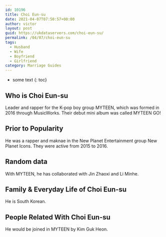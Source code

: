 ```yaml
---
id: 10196
title: Choi Eun-su
date: 2021-04-07T07:50:57+00:00
author: victor
layout: post
guid: https://ukdataservers.com/choi-eun-su/
permalink: /04/07/choi-eun-su
tags:
  - Husband
  - Wife
  - Boyfriend
  - Girlfriend
category: Marriage Guides
---
```


* some text
{: toc}


## Who is Choi Eun-su



Leader and rapper for the K-pop boy group MYTEEN, which was formed in 2016 through MusicWorks. Their debut mini album was called MYTEEN GO!

                
                
                
## Prior to Popularity



He was a rapper and maknae in the New Planet Entertainment group New Planet Icons. They were active from 2015 to 2016.

                
                
                
## Random data



With MYTEEN, he has collaborated with Jin Zhaoxi and Li Minhe.

                
                
                
## Family & Everyday Life of Choi Eun-su



He is South Korean.

                
                
                
## People Related With Choi Eun-su



He would be joined in MYTEEN by Kim Guk Heon.

                
              
            
          
          
          